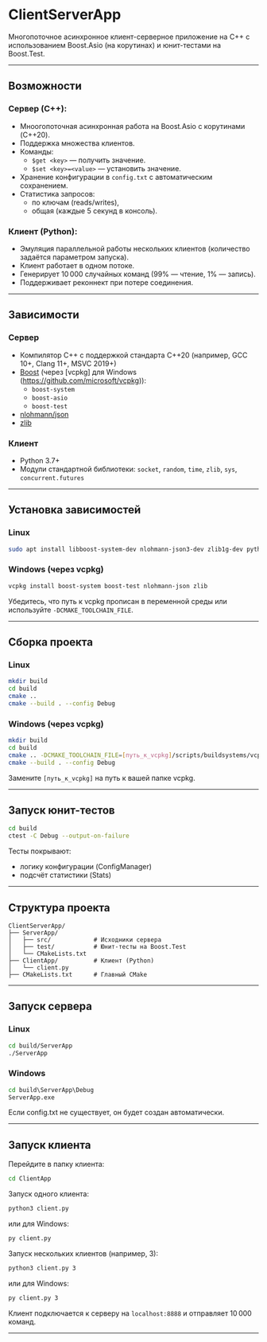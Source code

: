 # ClientServerApp

Многопоточное асинхронное клиент-серверное приложение на C++ с использованием Boost.Asio (на корутинах) и юнит-тестами на Boost.Test.

---

## Возможности

### Сервер (C++):
- Мноогопоточная асинхронная работа на Boost.Asio с корутинами (C++20).
- Поддержка множества клиентов.
- Команды:
  - `$get <key>` — получить значение.
  - `$set <key>=<value>` — установить значение.
- Хранение конфигурации в `config.txt` с автоматическим сохранением.
- Статистика запросов:
  - по ключам (reads/writes),
  - общая (каждые 5 секунд в консоль).
  
### Клиент (Python):
- Эмуляция параллельной работы нескольких клиентов (количество задаётся параметром запуска).
- Клиент работает в одном потоке.
- Генерирует 10 000 случайных команд (99% — чтение, 1% — запись).
- Поддерживает реконнект при потере соединения.

---

## Зависимости

### Сервер
- Компилятор C++ с поддержкой стандарта C++20 (например, GCC 10+, Clang 11+, MSVC 2019+)
- [Boost](https://www.boost.org/) (через [vcpkg] для Windows (https://github.com/microsoft/vcpkg)):
  - `boost-system`
  - `boost-asio`
  - `boost-test`
- [nlohmann/json](https://github.com/nlohmann/json)
- [zlib](https://zlib.net/)

### Клиент
- Python 3.7+
- Модули стандартной библиотеки: `socket`, `random`, `time`, `zlib`, `sys`, `concurrent.futures`

---

## Установка зависимостей

### Linux
```sh
sudo apt install libboost-system-dev nlohmann-json3-dev zlib1g-dev python3
```

### Windows (через vcpkg)
```sh
vcpkg install boost-system boost-test nlohmann-json zlib
```
Убедитесь, что путь к vcpkg прописан в переменной среды или используйте `-DCMAKE_TOOLCHAIN_FILE`.

---

## Сборка проекта

### Linux
```sh
mkdir build
cd build
cmake ..
cmake --build . --config Debug
```

### Windows (через vcpkg)
```sh
mkdir build
cd build
cmake .. -DCMAKE_TOOLCHAIN_FILE=[путь_к_vcpkg]/scripts/buildsystems/vcpkg.cmake
cmake --build . --config Debug
```
Замените `[путь_к_vcpkg]` на путь к вашей папке vcpkg.

---

## Запуск юнит-тестов

```sh
cd build
ctest -C Debug --output-on-failure
```

Тесты покрывают:

* логику конфигурации (ConfigManager)
* подсчёт статистики (Stats)

---

## Структура проекта

```
ClientServerApp/
├── ServerApp/
│   ├── src/            # Исходники сервера
│   ├── test/           # Юнит-тесты на Boost.Test
│   └── CMakeLists.txt
├── ClientApp/          # Клиент (Python)
│   └── client.py
├── CMakeLists.txt      # Главный CMake
```

---

## Запуск сервера

### Linux
```sh
cd build/ServerApp
./ServerApp
```

### Windows
```bat
cd build\ServerApp\Debug
ServerApp.exe
```
Если config.txt не существует, он будет создан автоматически.

---

## Запуск клиента

Перейдите в папку клиента:
```sh
cd ClientApp
```

Запуск одного клиента:
```sh
python3 client.py
```
или для Windows:
```bat
py client.py
```

Запуск нескольких клиентов (например, 3):
```sh
python3 client.py 3
```
или для Windows:
```bat
py client.py 3
```

Клиент подключается к серверу на `localhost:8888` и отправляет 10 000 команд.

---